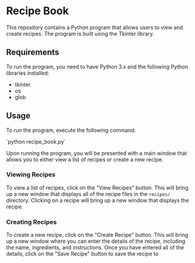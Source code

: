 <h1>Recipe Book</h1>
<p>This repository contains a Python program that allows users to view and create recipes. The program is built using
    the Tkinter library.</p>
<h2>Requirements</h2>
<p>To run the program, you need to have Python 3.x and the following Python libraries installed:</p>
<ul>
    <li>tkinter</li>
    <li>os</li>
    <li>glob</li>
</ul>
<h2>Usage</h2>
<p>To run the program, execute the following command:</p> `python recipe_book.py`
<p>Upon running the program, you will be presented with a main window that allows you to either view a list of recipes
    or create a new recipe.</p>
<h3>Viewing Recipes</h3>
<p>To view a list of recipes, click on the "View Recipes" button. This will bring up a new window that displays all of
    the recipe files in the <code>recipes/</code> directory. Clicking on a recipe will bring up a new window that
    displays the recipe.</p>
<h3>Creating Recipes</h3>
<p>To create a new recipe, click on the "Create Recipe" button. This will bring up a new window where you can enter the
    details of the recipe, including the name, ingredients, and instructions. Once you have entered all of the details,
    click on the "Save Recipe" button to save the recipe to</p>
